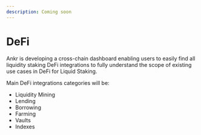 ```yaml
---
description: Coming soon
---
```


# DeFi

Ankr is developing a cross-chain dashboard enabling users to easily find all liquidity staking DeFi integrations to fully understand the scope of existing use cases in DeFi for Liquid Staking.

Main DeFi integrations categories will be:

* Liquidity Mining
* Lending
* Borrowing
* Farming
* Vaults
* Indexes
